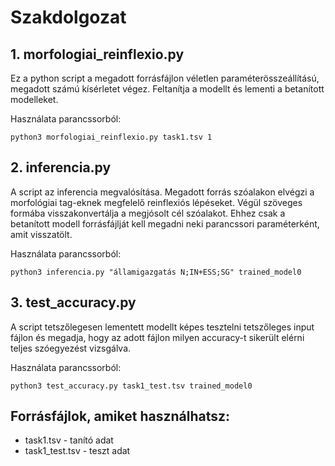 # Szakdolgozat

## 1. morfologiai_reinflexio.py
Ez a python script a megadott forrásfájlon véletlen paraméterösszeállítású, megadott számú kísérletet végez. Feltanítja a modellt és lementi a betanított modelleket.

Használata parancssorból:
    
    python3 morfologiai_reinflexio.py task1.tsv 1
    
## 2. inferencia.py
  A script az inferencia megvalósítása. Megadott forrás szóalakon elvégzi a morfológiai tag-eknek megfelelő reinflexiós lépéseket. Végül szöveges formába visszakonvertálja a megjósolt cél szóalakot. Ehhez csak a betanított modell forrásfájlját kell megadni neki parancssori paraméterként, amit visszatölt.
  
  Használata parancssorból:
    
    python3 inferencia.py "államigazgatás N;IN+ESS;SG" trained_model0
    
## 3. test_accuracy.py
  A script tetszőlegesen lementett modellt képes tesztelni tetszőleges input fájlon és megadja, hogy az adott fájlon milyen accuracy-t sikerült elérni teljes szóegyezést vizsgálva. 
  
  Használata parancssorból:
    
    python3 test_accuracy.py task1_test.tsv trained_model0
    
## Forrásfájlok, amiket használhatsz:
- task1.tsv - tanító adat
- task1_test.tsv - teszt adat
